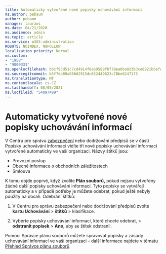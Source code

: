 ```yaml
---
title: Automaticky vytvořené nové popisky uchovávání informací
ms.author: pebaum
author: pebaum
manager: laurawi
ms.date: 04/21/2020
ms.audience: admin
ms.topic: article
ms.service: o365-administration
ROBOTS: NOINDEX, NOFOLLOW
localization_priority: Normal
ms.custom:
- "1958"
- "9000331"
ms.openlocfilehash: b6cf95d51c7cd4914f6a69588fbf78ea0ba023b3ce8921b6efef6d97ab8bf66c
ms.sourcegitcommit: b5f7da89a650d2915dc652449623c78be6247175
ms.translationtype: MT
ms.contentlocale: cs-CZ
ms.lasthandoff: 08/05/2021
ms.locfileid: "54097489"
---
```

# <a name="new-retention-labels-created-automatically"></a>Automaticky vytvořené nové popisky uchovávání informací

V Centru pro správu [zabezpečení](https://docs.microsoft.com/microsoft-365/compliance/file-plan-manager) nebo dodržování  předpisů se v části Popisky uchovávání informací vidíte tři nové popisky uchovávání informací vytvořené automaticky ve vaší organizaci. Názvy štítků jsou:

- Provozní postup
- Obecné informace o obchodních záležitostech
- Smlouva

K tomu dojde poprvé, když zvolíte **Plán souborů,** pokud nejsou vytvořeny žádné další popisky uchovávání informací. Tyto popisky se vytvářejí automaticky a v případě potřeby je můžete odebrat, pokud ještě nebyly použity na obsah. Odebrání štítků:

1. V Centru pro správu zabezpečení nebo dodržování předpisů zvolte **kartu Uchovávání**  >  **štítků**  >   klasifikace.

1. Vyberte popisky uchovávání informací, které chcete odebrat, > **odstranit popisek**  >  **Ano,** aby se štítek odstranil.

Pomocí Správce plánu souborů můžete spravovat popisky a zásady uchovávání informací ve vaší organizaci – další informace najdete v tématu [Přehled Správce plánu souborů](https://docs.microsoft.com/microsoft-365/compliance/file-plan-manager).